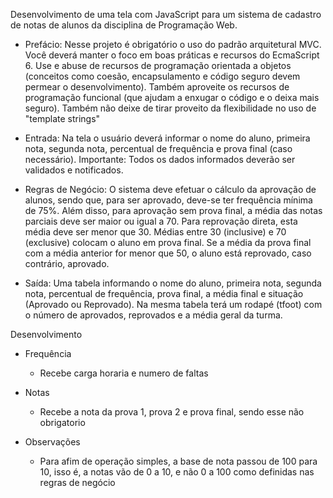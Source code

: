 Desenvolvimento de uma tela com JavaScript para um sistema de cadastro de notas de alunos da disciplina de Programação Web.

* Prefácio: Nesse projeto é obrigatório o uso do padrão arquitetural MVC. Você deverá manter o foco em boas práticas e recursos do EcmaScript 6. Use e abuse de recursos de programação orientada a objetos (conceitos como coesão, encapsulamento e código seguro devem permear o desenvolvimento). Também aproveite os recursos de programação funcional (que ajudam a enxugar o código e o deixa mais seguro). Também não deixe de tirar proveito da flexibilidade no uso de "template strings"

* Entrada: Na tela o usuário deverá informar o nome do aluno, primeira nota, segunda nota, percentual de frequência e prova final (caso necessário).
Importante: Todos os dados informados deverão ser validados e notificados.

* Regras de Negócio: 
O sistema deve efetuar o cálculo da aprovação de alunos, sendo que, para ser aprovado, deve-se ter frequência mínima de 75%. Além disso, para aprovação sem prova final, a média das notas parciais deve ser maior ou igual a 70. 
Para reprovação direta, esta média deve ser menor que 30. 
Médias entre 30 (inclusive) e 70 (exclusive) colocam o aluno em prova final. Se a média da prova final com a média anterior for menor que 50, o aluno está reprovado, caso contrário, aprovado.

* Saída: Uma tabela informando o nome do aluno, primeira nota, segunda nota, percentual de frequência, prova final, a média final e situação (Aprovado ou Reprovado). Na mesma tabela terá um rodapé (tfoot) com o número de aprovados, reprovados e a média geral da turma.

Desenvolvimento

* Frequência 
    - Recebe carga horaria e numero de faltas 

* Notas
    - Recebe a nota da prova 1, prova 2 e prova final, sendo esse não obrigatorio

* Observações
    - Para afim de operação simples, a base de nota passou de 100 para 10, isso é, a notas vão de 0 a 10, e não 0 a 100 como definidas nas regras de negócio

